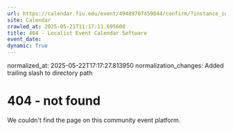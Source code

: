 ```yaml
---
url: https://calendar.fiu.edu/event/49489707459844/confirm/?instance_id=49489707497751&return=https%3A%2F%2Fcalendar.fiu.edu%2Fcalendar%3Fevent_types%255B%255D%3D37290279036119
site: Calendar
crawled_at: 2025-05-21T11:17:11.695608
title: 404 - Localist Event Calendar Software
event_date: 
dynamic: True
---
```

normalized_at: 2025-05-22T17:17:27.813950
normalization_changes: Added trailing slash to directory path

# 404 - not found
We couldn't find the page on this community event platform.
